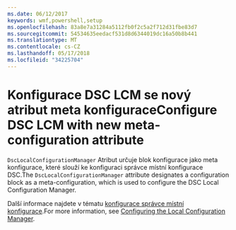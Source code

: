 ```yaml
---
ms.date: 06/12/2017
keywords: wmf,powershell,setup
ms.openlocfilehash: 83a8e7a31284a5112fb0f2c5a2f712d31fbe83d7
ms.sourcegitcommit: 54534635eedacf531d8d6344019dc16a50b8b441
ms.translationtype: MT
ms.contentlocale: cs-CZ
ms.lasthandoff: 05/17/2018
ms.locfileid: "34225704"
---
```

# <a name="configure-dsc-lcm-with-new-meta-configuration-attribute"></a><span data-ttu-id="b4114-102">Konfigurace DSC LCM se nový atribut meta konfigurace</span><span class="sxs-lookup"><span data-stu-id="b4114-102">Configure DSC LCM with new meta-configuration attribute</span></span>

<span data-ttu-id="b4114-103">`DscLocalConfigurationManager` Atribut určuje blok konfigurace jako meta konfigurace, které slouží ke konfiguraci správce místní konfigurace DSC.</span><span class="sxs-lookup"><span data-stu-id="b4114-103">The `DscLocalConfigurationManager` attribute designates a configuration block as a meta-configuration, which is used to configure the DSC Local Configuration Manager.</span></span>

<span data-ttu-id="b4114-104">Další informace najdete v tématu [konfigurace správce místní konfigurace](https://msdn.microsoft.com/powershell/dsc/metaconfig).</span><span class="sxs-lookup"><span data-stu-id="b4114-104">For more information, see [Configuring the Local Configuration Manager](https://msdn.microsoft.com/powershell/dsc/metaconfig).</span></span>
